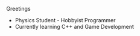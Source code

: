 Greetings
- Physics Student - Hobbyist Programmer
- Currently learning C++ and Game Development

<!---
UmAd-25/UmAd-25 is a ✨ special ✨ repository because its `README.md` (this file) appears on your GitHub profile.
You can click the Preview link to take a look at your changes.
--->
